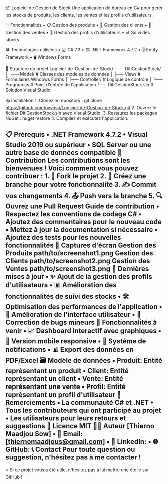 📦 Logiciel de Gestion de Stock
Une application de bureau en C# pour gérer les stocks de produits, les clients, les ventes et les profils d'utilisateurs.

✨ Fonctionnalités
    •	📋 Gestion des produits
    •	👥 Gestion des clients
    •	🛒 Gestion des ventes
    •	🔐 Gestion des profils d'utilisateurs
    •	📊 Suivi des stocks
    
🛠️ Technologies utilisées
    •	💻 C# 7.3
    •	🏗️ .NET Framework 4.7.2
    •	🗄️ Entity Framework
    •	🖥️ Windows Forms
    
📁 Structure du projet
    Logiciel-de-Gestion-de-Stock/
    ├── DitiGestionStock/
    │   ├── Model/          # Classes des modèles de données
    │   ├── View/           # Formulaires Windows Forms
    │   ├── Controller/     # Logique de contrôle
    │   └── Program.cs      # Point d'entrée de l'application
    └── DitiGestionStock.sln # Solution Visual Studio
    
📥 Installation
    1.	Clonez le repository :
    git clone https://github.com/ovvoso/Logiciel-de-Gestion-de-Stock.git
    2.	Ouvrez le fichier DitiGestionStock.sln avec Visual Studio.
    3.	Restaurez les packages NuGet :
    nuget restore
    4.	Compilez et exécutez l'application.
    
📋 Prérequis
    •	.NET Framework 4.7.2
    •	Visual Studio 2019 ou supérieur
    •	SQL Server ou une autre base de données compatible
🤝 Contribution
    Les contributions sont les bienvenues ! Voici comment vous pouvez contribuer :
    1.	🍴 Fork le projet
    2.	🌿 Créez une branche pour votre fonctionnalité 
    3.	✍️ Commit vos changements
    4.	📤 Push vers la branche 
    5.	🔍 Ouvrez une Pull Request
Guide de contribution
    •	Respectez les conventions de codage C#
    •	Ajoutez des commentaires pour le nouveau code
    •	Mettez à jour la documentation si nécessaire
    •	Ajoutez des tests pour les nouvelles fonctionnalités
📸 Captures d'écran
    Gestion des Produits
    path/to/screenshot1.png
    Gestion des Clients
    path/to/screenshot2.png
    Gestion des Ventes
    path/to/screenshot3.png
🔄 Dernières mises à jour
    •	✨ Ajout de la gestion des profils d'utilisateurs
    •	📊 Amélioration des fonctionnalités de suivi des stocks
    •	🛠️ Optimisation des performances de l'application
    •	🎨 Amélioration de l'interface utilisateur
    •	🐛 Correction de bugs mineurs
🚀 Fonctionnalités à venir
    •	📈 Dashboard interactif avec graphiques
    •	📱 Version mobile responsive
    •	🔔 Système de notifications
    •	📊 Export des données en PDF/Excel
🗃️ Modèle de données
    •	Produit: Entité représentant un produit
    •	Client: Entité représentant un client
    •	Vente: Entité représentant une vente
    •	Profil: Entité représentant un profil d'utilisateur
🙏 Remerciements
    •	La communauté C# et .NET
    •	Tous les contributeurs qui ont participé au projet
    •	Les utilisateurs pour leurs retours et suggestions
📄 Licence
    MIT
👨‍💻 Auteur
  [Thierno Maadjou Sow]
  •	📧 Email: [thiernomaadjous@gmail.com]
  •	💼 LinkedIn: 
  •	🌐 GitHub: 
📞 Contact
Pour toute question ou suggestion, n'hésitez pas à me contacter !
---
⭐ Si ce projet vous a été utile, n'hésitez pas à lui mettre une étoile sur GitHub !


